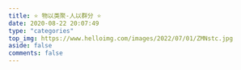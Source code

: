 ```yaml
---
title: ⭐ 物以类聚-人以群分 ⭐
date: 2020-08-22 20:07:49
type: "categories"
top_img: https://www.helloimg.com/images/2022/07/01/ZMNstc.jpg
aside: false
comments: false
---
```


<!--
 * @Author: Weidows
 * @Date: 2020-08-22 20:07:49
 * @LastEditors: Weidows
 * @LastEditTime: 2022-07-01 11:43:31
 * @FilePath: \Blog-private\source\categories\index.md
-->
